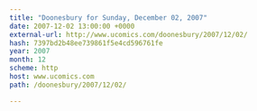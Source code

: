 ```yaml
---
title: "Doonesbury for Sunday, December 02, 2007"
date: 2007-12-02 13:00:00 +0000
external-url: http://www.ucomics.com/doonesbury/2007/12/02/
hash: 7397bd2b48ee739861f5e4cd596761fe
year: 2007
month: 12
scheme: http
host: www.ucomics.com
path: /doonesbury/2007/12/02/

---
```



